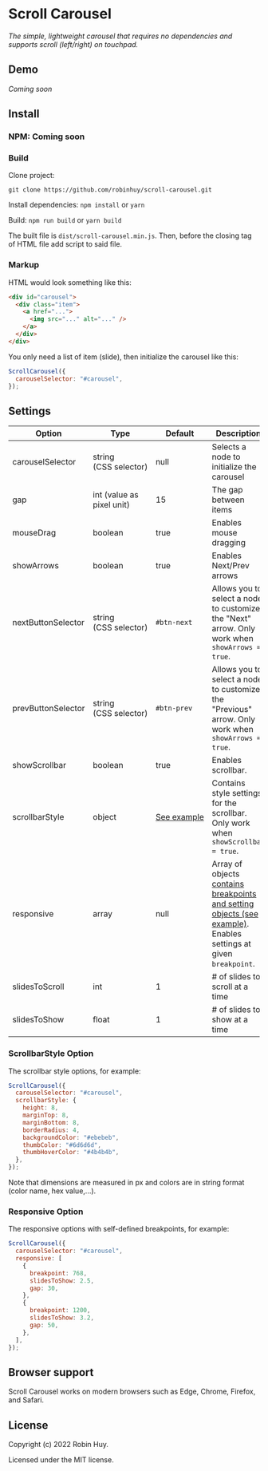 # Scroll Carousel

_The simple, lightweight carousel that requires no dependencies and supports scroll (left/right) on touchpad._

## Demo

_Coming soon_

## Install

### NPM: Coming soon

### Build

Clone project:

```
git clone https://github.com/robinhuy/scroll-carousel.git
```

Install dependencies: `npm install` or `yarn`

Build: `npm run build` or `yarn build`

The built file is `dist/scroll-carousel.min.js`. Then, before the closing <body> tag of HTML file add script to said file.

### Markup

HTML would look something like this:

```html
<div id="carousel">
  <div class="item">
    <a href="...">
      <img src="..." alt="..." />
    </a>
  </div>
</div>
```

You only need a list of item (slide), then initialize the carousel like this:

```javascript
ScrollCarousel({
  carouselSelector: "#carousel",
});
```

## Settings

| Option             | Type                       | Default                                    | Description                                                                                                                            |
| ------------------ | -------------------------- | ------------------------------------------ | -------------------------------------------------------------------------------------------------------------------------------------- |
| carouselSelector   | string (CSS&nbsp;selector) | null                                       | Selects a node to initialize the carousel                                                                                              |
| gap                | int (value as pixel unit)  | 15                                         | The gap between items                                                                                                                  |
| mouseDrag          | boolean                    | true                                       | Enables mouse dragging                                                                                                                 |
| showArrows         | boolean                    | true                                       | Enables Next/Prev arrows                                                                                                               |
| nextButtonSelector | string (CSS&nbsp;selector) | `#btn-next`                                | Allows you to select a node to customize the "Next" arrow. Only work when `showArrows = true`.                                         |
| prevButtonSelector | string (CSS&nbsp;selector) | `#btn-prev`                                | Allows you to select a node to customize the "Previous" arrow. Only work when `showArrows = true`.                                     |
| showScrollbar      | boolean                    | true                                       | Enables scrollbar.                                                                                                                     |
| scrollbarStyle     | object                     | [See&nbsp;example](#scrollbarstyle-option) | Contains style settings for the scrollbar. Only work when `showScrollbar = true`.                                                      |
| responsive         | array                      | null                                       | Array of objects [contains breakpoints and setting objects (see example)](#responsive-option). Enables settings at given `breakpoint`. |
| slidesToScroll     | int                        | 1                                          | # of slides to scroll at a time                                                                                                        |
| slidesToShow       | float                      | 1                                          | # of slides to show at a time                                                                                                          |

### ScrollbarStyle Option

The scrollbar style options, for example:

```javascript
ScrollCarousel({
  carouselSelector: "#carousel",
  scrollbarStyle: {
    height: 8,
    marginTop: 8,
    marginBottom: 8,
    borderRadius: 4,
    backgroundColor: "#ebebeb",
    thumbColor: "#6d6d6d",
    thumbHoverColor: "#4b4b4b",
  },
});
```

Note that dimensions are measured in px and colors are in string format (color name, hex value,...).

### Responsive Option

The responsive options with self-defined breakpoints, for example:

```javascript
ScrollCarousel({
  carouselSelector: "#carousel",
  responsive: [
    {
      breakpoint: 768,
      slidesToShow: 2.5,
      gap: 30,
    },
    {
      breakpoint: 1200,
      slidesToShow: 3.2,
      gap: 50,
    },
  ],
});
```

## Browser support

Scroll Carousel works on modern browsers such as Edge, Chrome, Firefox, and Safari.

## License

Copyright (c) 2022 Robin Huy.

Licensed under the MIT license.
